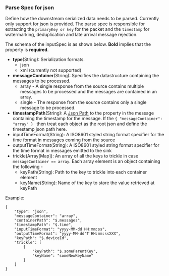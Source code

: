 ### Parse Spec for json
Define how the downstream serialized data needs to be parsed.
Currently only support for json is provided.
The parse spec is responsible for extracting the `primaryKey or key` for the packet and the `timestamp` for watermarking, deduplication and late arrival message rejection.


The schema of the inputSpec is as shown below. **Bold** implies that the property is **required**.  

- **type**(String): Serialization formats. 
  - json
  - xml (currently not supported)
- **messageContainer**(String): Specifies the datastructure containing the messages to be processed. 
  - array - A single response from the source contains multiple messages to be processed and the messages are contained in an array.
  - single - The response from the source contains only a single message to be processed.
- **timestampPath**(String): A [Json Path](https://github.com/json-path/JsonPath) to the property in the message containing the timestamp for the message. If the `{ "messageContainer": "array" } ` then treat each object as the root json and define the timestamp json path here.
- inputTimeFormat(String): A ISO8601 styled string format specifier for the time format in messages coming from the source
- outputTimeFormat(String): A ISO8601 styled string format specifier for the time format in messages emitted to the sink
- trickle(Array[Map]): An array of all the keys to trickle in case `messageContainer == array`. Each array element is an object containing the following - 
    - keyPath(String): Path to the key to trickle into each container element
    - keyName(String): Name of the key to store the value retrieved at keyPath

Example:
``` 
{
    "type": "json",
    "messageContainer": "array",
    "containerPath": "$.messages",
    "timestampPath": "$.time",
    "inputTimeFormat": "yyyy-MM-dd HH:mm:ss",
    "outputTimeFormat": "yyyy-MM-dd'T'HH:mm:ssXXX",
    "keyPath": "$.deviceId",
    "trickle": [
        {
            "keyPath": "$.someParentKey",
            "keyName": "someNewKeyName"
        }
    ]
}
```
